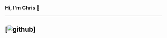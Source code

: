 ### Hi, I'm Chris 👋


---
[![github](https://cloud.githubusercontent.com/assets/17016297/18839843/0e06a67a-83d2-11e6-993a-b35a182500e0.png)]
---
<!--
**Chris-Frey/chris-frey** is a ✨ _special_ ✨ repository because its `README.md` (this file) appears on your GitHub profile.

Here are some ideas to get you started:

- 🔭 I’m currently working on ...
- 🌱 I’m currently learning ...
- 👯 I’m looking to collaborate on ...
- 🤔 I’m looking for help with ...
- 💬 Ask me about ...
- 📫 How to reach me: ...
- 😄 Pronouns: ...
- ⚡ Fun fact: ...
-->
